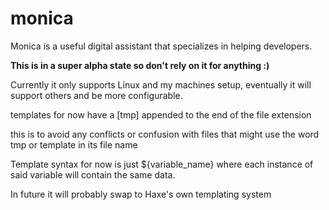 # monica
Monica is a useful digital assistant that specializes in helping developers.

**This is in a super alpha state so don't rely on it for anything :)**

Currently it only supports Linux and my machines setup, eventually it will support others and be more configurable.


templates for now have a [tmp] appended to the end of the file extension

this is to avoid any conflicts or confusion with files that might use the word tmp or template in its file name

Template syntax for now is just 
${variable_name} where each instance of said variable 
will contain the same data. 

In future it will probably swap to Haxe's own templating system

